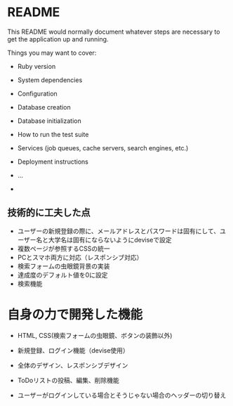 # README

This README would normally document whatever steps are necessary to get the
application up and running.

Things you may want to cover:

* Ruby version

* System dependencies

* Configuration

* Database creation

* Database initialization

* How to run the test suite

* Services (job queues, cache servers, search engines, etc.)

* Deployment instructions

* ...
*
## 技術的に工夫した点
* ユーザーの新規登録の際に、メールアドレスとパスワードは固有にして、ユーザー名と大学名は固有にならないようにdeviseで設定
* 複数ページが参照するCSSの統一
* PCとスマホ両方に対応（レスポンシブ対応）
* 検索フォームの虫眼鏡背景の実装
* 達成度のデフォルト値を0に設定
* 検索機能


# 自身の力で開発した機能
* HTML, CSS(検索フォームの虫眼鏡、ボタンの装飾以外)

* 新規登録、ログイン機能（devise使用）

* 全体のデザイン、レスポンシブデザイン

* ToDoリストの投稿、編集、削除機能

* ユーザーがログインしている場合とそうじゃない場合のヘッダーの切り替え

